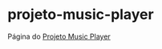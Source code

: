 # projeto-music-player
 
 
 <p>Página do <a href="https://derekesper.github.io/projeto-music-player/">Projeto Music Player</a></p>
